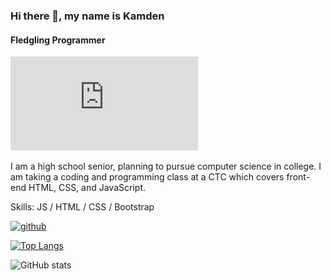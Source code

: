 ### Hi there 👋, my name is Kamden
#### Fledgling Programmer
![Fledgling Programmer](https://raw.githubusercontent.com/KamdenBirk/KamdenBirk/08834e25d1536ee921c75d9445c26c9eeadb43ee/Kamden%20Birk.pdf)

I am a high school senior, planning to pursue computer science in college. I am taking a coding and programming class at a CTC which covers front-end HTML, CSS, and JavaScript.

Skills: JS / HTML / CSS / Bootstrap



[<img src='https://cdn.jsdelivr.net/npm/simple-icons@3.0.1/icons/github.svg' alt='github' height='40'>](https://github.com/KamdenBirk)  

[![Top Langs](https://github-readme-stats.vercel.app/api/top-langs/?username=KamdenBirk)](https://github.com/anuraghazra/github-readme-stats)

![GitHub stats](https://github-readme-stats.vercel.app/api?username=KamdenBirk&show_icons=true)  

